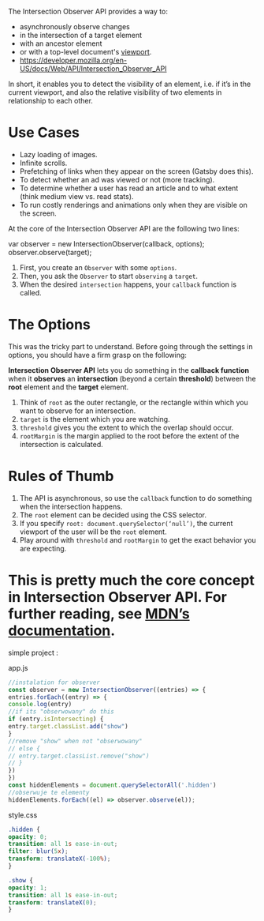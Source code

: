 The Intersection Observer API provides a way to:
- asynchronously observe changes 
- in the intersection of a target element 
- with an ancestor element 
- or with a top-level document's [viewport](https://developer.mozilla.org/en-US/docs/Glossary/Viewport).
- https://developer.mozilla.org/en-US/docs/Web/API/Intersection_Observer_API

In short, it enables you to detect the visibility of an element, i.e. if it’s in the current viewport, and also the relative visibility of two elements in relationship to each other.

# Use Cases

- Lazy loading of images.
- Infinite scrolls.
- Prefetching of links when they appear on the screen (Gatsby does this).
- To detect whether an ad was viewed or not (more tracking).
- To determine whether a user has read an article and to what extent (think medium view vs. read stats).
- To run costly renderings and animations only when they are visible on the screen.

At the core of the Intersection Observer API are the following two lines:

var observer = new IntersectionObserver(callback, options);  
observer.observe(target);

1. First, you create an `Observer` with some `options`.
2. Then, you ask the `Observer` to start `observing` a `target`.
3. When the desired `intersection` happens, your `callback` function is called.

# The Options

This was the tricky part to understand. Before going through the settings in options, you should have a firm grasp on the following:

**Intersection Observer API** lets you do something in the **callback function** when it **observes** an **intersection** (beyond a certain **threshold**) between the **root** element and the **target** element.

1. Think of `root` as the outer rectangle, or the rectangle within which you want to observe for an intersection.
2. `target` is the element which you are watching.
3. `threshold` gives you the extent to which the overlap should occur.
4. `rootMargin` is the margin applied to the root before the extent of the intersection is calculated.

# Rules of Thumb

1. The API is asynchronous, so use the `callback` function to do something when the intersection happens.
2. The `root` element can be decided using the CSS selector.
3. If you specify `root: document.querySelector(‘null’)`, the current viewport of the user will be the `root` element.
4. Play around with `threshold` and `rootMargin` to get the exact behavior you are expecting.

This is pretty much the core concept in Intersection Observer API. For further reading, see [MDN’s documentation](https://developer.mozilla.org/en-US/docs/Web/API/Intersection_Observer_API).
===========================================================================
simple project : 

app.js 
```js 
//instalation for observer
const observer = new IntersectionObserver((entries) => {
entries.forEach((entry) => {
console.log(entry)
//if its "obserwowany" do this
if (entry.isIntersecting) {
entry.target.classList.add("show")
}
//remove "show" when not "obserwowany"
// else {
// entry.target.classList.remove("show")
// }
})
})
const hiddenElements = document.querySelectorAll('.hidden')
//obserwuje te elementy
hiddenElements.forEach((el) => observer.observe(el));
```
style.css
```css
.hidden {
opacity: 0;
transition: all 1s ease-in-out;
filter: blur(5x);
transform: translateX(-100%);
}

.show {
opacity: 1;
transition: all 1s ease-in-out;
transform: translateX(0);
}
```

